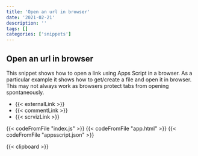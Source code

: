 ```yaml
---
title: 'Open an url in browser'
date: '2021-02-21'
description: ''
tags: []
categories: ['snippets']
---
```


## Open an url in browser

This snippet shows how to open a link using Apps Script in a browser. As a particular example it shows how to get/create a file and open it in browser.
This may not always work as browsers protect tabs from opening spontaneously.

- {{< externalLink >}}
- {{< commentLink >}}
- {{< scrvizLink >}}

{{< codeFromFile "index.js" >}}
{{< codeFromFile "app.html" >}}
{{< codeFromFile "appsscript.json" >}}

{{< clipboard >}}
